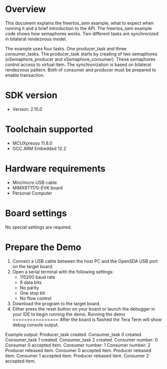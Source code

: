Overview
========
This document explains the freertos_sem example, what to expect when running it and a brief
introduction to the API. The freertos_sem example code shows how semaphores works. Two different
tasks are synchronized in bilateral rendezvous model.

The example uses four tasks. One producer_task and three consumer_tasks. The producer_task starts by
creating of two semaphores (xSemaphore_producer and xSemaphore_consumer). These semaphores control
access to virtual item. The synchronization is based on bilateral rendezvous pattern. Both of
consumer and producer must be prepared to enable transaction.




SDK version
===========
- Version: 2.15.0

Toolchain supported
===================
- MCUXpresso  11.8.0
- GCC ARM Embedded  12.2

Hardware requirements
=====================
- Mini/micro USB cable
- MIMXRT1170-EVK board
- Personal Computer

Board settings
==============
No special settings are required.

Prepare the Demo
================
1.  Connect a USB cable between the host PC and the OpenSDA USB port on the target board. 
2.  Open a serial terminal with the following settings:
    - 115200 baud rate
    - 8 data bits
    - No parity
    - One stop bit
    - No flow control
3.  Download the program to the target board.
4.  Either press the reset button on your board or launch the debugger in your IDE to begin running the demo.
Running the demo
================
After the board is flashed the Tera Term will show debug console output.

Example output:
Producer_task created.
Consumer_task 0 created.
Consumer_task 1 created.
Consumer_task 2 created.
Consumer number: 0
Consumer 0 accepted item.
Consumer number: 1
Consumer number: 2
Producer released item.
Consumer 0 accepted item.
Producer released item.
Consumer 1 accepted item.
Producer released item.
Consumer 2 accepted item.

